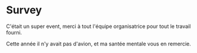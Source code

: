 # Survey

C'était un super event, merci à tout l'équipe organisatrice pour tout le travail fourni.

Cette année il n'y avait pas d'avion, et ma santée mentale vous en remercie.
